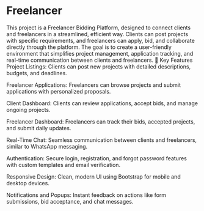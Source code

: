 # Freelancer
This project is a Freelancer Bidding Platform, designed to connect clients and freelancers in a streamlined, efficient way. Clients can post projects with specific requirements, and freelancers can apply, bid, and collaborate directly through the platform. The goal is to create a user-friendly environment that simplifies project management, application tracking, and real-time communication between clients and freelancers.
🎯 Key Features
Project Listings: Clients can post new projects with detailed descriptions, budgets, and deadlines.

Freelancer Applications: Freelancers can browse projects and submit applications with personalized proposals.

Client Dashboard: Clients can review applications, accept bids, and manage ongoing projects.

Freelancer Dashboard: Freelancers can track their bids, accepted projects, and submit daily updates.

Real-Time Chat: Seamless communication between clients and freelancers, similar to WhatsApp messaging.

Authentication: Secure login, registration, and forgot password features with custom templates and email verification.

Responsive Design: Clean, modern UI using Bootstrap for mobile and desktop devices.

Notifications and Popups: Instant feedback on actions like form submissions, bid acceptance, and chat messages.
